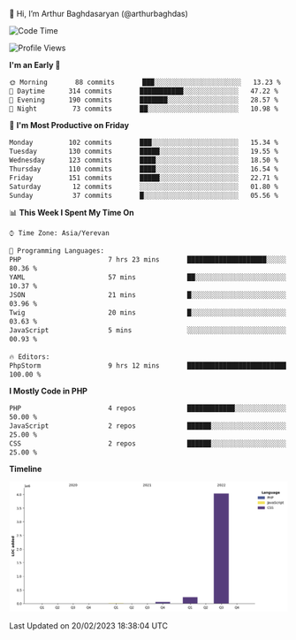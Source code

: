 👋 Hi, I’m Arthur Baghdasaryan (@arthurbaghdas)


<!--START_SECTION:waka-->
![Code Time](http://img.shields.io/badge/Code%20Time-476%20hrs%2039%20mins-blue)

![Profile Views](http://img.shields.io/badge/Profile%20Views-8-blue)

**I'm an Early 🐤** 

```text
🌞 Morning       88 commits       ███░░░░░░░░░░░░░░░░░░░░░░   13.23 % 
🌆 Daytime      314 commits       ███████████░░░░░░░░░░░░░░   47.22 % 
🌃 Evening      190 commits       ███████░░░░░░░░░░░░░░░░░░   28.57 % 
🌙 Night         73 commits       ██░░░░░░░░░░░░░░░░░░░░░░░   10.98 % 

```
📅 **I'm Most Productive on Friday** 

```text
Monday         102 commits       ███░░░░░░░░░░░░░░░░░░░░░░   15.34 % 
Tuesday        130 commits       █████░░░░░░░░░░░░░░░░░░░░   19.55 % 
Wednesday      123 commits       ████░░░░░░░░░░░░░░░░░░░░░   18.50 % 
Thursday       110 commits       ████░░░░░░░░░░░░░░░░░░░░░   16.54 % 
Friday         151 commits       █████░░░░░░░░░░░░░░░░░░░░   22.71 % 
Saturday        12 commits       ░░░░░░░░░░░░░░░░░░░░░░░░░   01.80 % 
Sunday          37 commits       █░░░░░░░░░░░░░░░░░░░░░░░░   05.56 % 

```


📊 **This Week I Spent My Time On** 

```text
⌚︎ Time Zone: Asia/Yerevan

💬 Programming Languages: 
PHP                      7 hrs 23 mins       ████████████████████░░░░░   80.36 % 
YAML                     57 mins             ██░░░░░░░░░░░░░░░░░░░░░░░   10.37 % 
JSON                     21 mins             █░░░░░░░░░░░░░░░░░░░░░░░░   03.96 % 
Twig                     20 mins             █░░░░░░░░░░░░░░░░░░░░░░░░   03.63 % 
JavaScript               5 mins              ░░░░░░░░░░░░░░░░░░░░░░░░░   00.93 % 

🔥 Editors: 
PhpStorm                 9 hrs 12 mins       █████████████████████████   100.00 % 

```

**I Mostly Code in PHP** 

```text
PHP                      4 repos             ████████████░░░░░░░░░░░░░   50.00 % 
JavaScript               2 repos             ██████░░░░░░░░░░░░░░░░░░░   25.00 % 
CSS                      2 repos             ██████░░░░░░░░░░░░░░░░░░░   25.00 % 

```


**Timeline**

![Chart not found](https://raw.githubusercontent.com/arthurbaghdas/arthurbaghdas/main/charts/bar_graph.png) 


 Last Updated on 20/02/2023 18:38:04 UTC
<!--END_SECTION:waka-->

